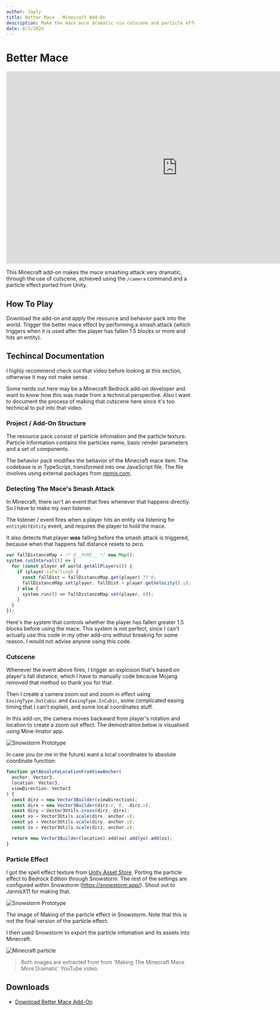 ```yaml
---
author: Jayly
title: Better Mace - Minecraft Add-On
description: Make the mace more dramatic via cutscene and particle effects.
date: 8/3/2024
---
```


# Better Mace

<iframe width="914" height="514" src="https://www.youtube.com/embed/PX9TjVSm5ds" title="" frameborder="0" allow="accelerometer; autoplay; clipboard-write; encrypted-media; gyroscope; picture-in-picture; web-share" referrerpolicy="strict-origin-when-cross-origin" allowfullscreen></iframe>

This Minecraft add-on makes the mace smashing attack very dramatic, through the use of cutscene, achieved using the `/camera` command and a particle effect ported from Unity.

## How To Play

Download the add-on and apply the resource and behavior pack into the world. Trigger the better mace effect by performing a smash attack (which triggers when it is used after the player has fallen 1.5 blocks or more and hits an entity).

## Techincal Documentation

I highly recommend check out that video before looking at this section, otherwise it may not make sense.

Some nerds out here may be a Minecraft Bedrock add-on developer and want to know how this was made from a technical perspective. Also I want to document the process of making that cutscene here since it's too technical to put into that video.

### Project / Add-On Structure

The resource pack consist of particle infomation and the particle texture. Particle Information contains the particles name, basic render parameters and a set of components.

The behavior pack modifies the behavior of the Minecraft mace item. The codebase is in TypeScript, transformed into one JavaScript file. The file involves using external packages from [npmjs.com](https://npmjs.com/).

### Detecting The Mace's Smash Attack

In Minecraft, there isn't an event that fires whenever that happens directly. So I have to make my own listener.

The listener / event fires when a player hits an entity via listening for `entityHitEntity` event, and requires the player to hold the mace.

It also detects that player **was** falling before the smash attack is triggered, because when that happens fall distance resets to zero.

```js
var fallDistanceMap = /* @__PURE__ */ new Map();
system.runInterval(() => {
  for (const player of world.getAllPlayers()) {
    if (player.isFalling) {
      const fallDist = fallDistanceMap.get(player) ?? 0;
      fallDistanceMap.set(player, fallDist + player.getVelocity().y);
    } else {
      system.run(() => fallDistanceMap.set(player, 0));
    }
  }
});
```

Here's the system that controls whether the player has fallen greater 1.5 blocks before using the mace. This system is not perfect, since I can't actually use this code in my other add-ons without breaking for some reason. I would not advise anyone using this code.

### Cutscene

Whenever the event above fires, I trigger an explosion that's based on player's fall distance, which I have to manually code because Mojang removed that method so thank you for that.

Then I create a camera zoom out and zoom in effect using `EasingType.OutCubic` and `EasingType.InCubic`, some complicated easing timing that I can't explain, and some local coordinates stuff.

In this add-on, the camera moves backward from player's rotation and location to create a zoom out effect. The demostration below is visualised using Mine-Imator app.

![Snowstorm Prototype](/assets/posts/better-mace/cutscene-demo.png)

In case you (or me in the future) want a local coordinates to absolute coordinate function:

```ts
function getAbsoluteLocationFromViewAnchor(
  anchor: Vector3,
  location: Vector3,
  viewDirection: Vector3
) {
  const dirz = new Vector3Builder(viewDirection);
  const dirx = new Vector3Builder(dirz.z, 0, -dirz.x);
  const diry = Vector3Utils.cross(dirz, dirx);
  const xo = Vector3Utils.scale(dirx, anchor.x);
  const yo = Vector3Utils.scale(diry, anchor.y);
  const zo = Vector3Utils.scale(dirz, anchor.z);

  return new Vector3Builder(location).add(xo).add(yo).add(zo);
}
```

### Particle Effect

I got the spell effect texture from [Unity Asset Store](https://assetstore.unity.com/). Porting the particle effect to Bedrock Edition through Snowstorm. The rest of the settings are configured within Snowstorm (https://snowstorm.app/). Shout out to JannisX11 for making that.

![Snowstorm Prototype](/assets/posts/better-mace/particle-snowstorm-prototype.png)

The image of Making of the particle effect in Snowstorm. Note that this is not the final version of the particle effect.

I then used Snowstorm to export the particle infomation and its assets into Minecraft.

![Minecraft particle](/assets/posts/better-mace/particle-mc-prototype.png)

> Both images are extracted from from 'Making The Minecraft Mace More Dramatic' YouTube video.

## Downloads

- [Download Better Mace Add-On](https://github.com/jayly-bot/addons/releases/download/mace/jayly_mace.mcaddon)
